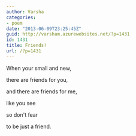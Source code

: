 ```yaml
---
author: Varsha
categories:
- poem
date: "2013-06-09T23:25:45Z"
guid: http://varsham.azurewebsites.net/?p=1431
id: 1431
title: Friends!
url: /?p=1431
---
```


When your small and new,

there are friends for you,

and there are friends for me,

like you see

so don't fear

to be just a friend.